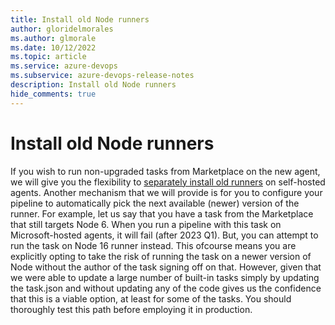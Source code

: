 ```yaml
---
title: Install old Node runners
author: gloridelmorales
ms.author: glmorale
ms.date: 10/12/2022
ms.topic: article
ms.service: azure-devops
ms.subservice: azure-devops-release-notes
description: Install old Node runners
hide_comments: true
---
```


# Install old Node runners

If you wish to run non-upgraded tasks from Marketplace on the new agent, we will give you the flexibility to [separately install old runners](install-old-runner.md) on self-hosted agents. Another mechanism that we will provide is for you to configure your pipeline to automatically pick the next available (newer) version of the runner. For example, let us say that you have a task from the Marketplace that still targets Node 6. When you run a pipeline with this task on Microsoft-hosted agents, it will fail (after 2023 Q1). But, you can attempt to run the task on Node 16 runner instead. This ofcourse means you are explicitly opting to take the risk of running the task on a newer version of Node without the author of the task signing off on that. However, given that we were able to update a large number of built-in tasks simply by updating the task.json and without updating any of the code gives us the confidence that this is a viable option, at least for some of the tasks. You should thoroughly test this path before employing it in production.
